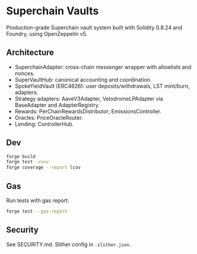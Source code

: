 # Superchain Vaults

Production-grade Superchain vault system built with Solidity 0.8.24 and Foundry, using OpenZeppelin v5.

## Architecture
- SuperchainAdapter: cross-chain messenger wrapper with allowlists and nonces.
- SuperVaultHub: canonical accounting and coordination.
- SpokeYieldVault (ERC4626): user deposits/withdrawals, LST mint/burn, adapters.
- Strategy adapters: AaveV3Adapter, VelodromeLPAdapter via BaseAdapter and AdapterRegistry.
- Rewards: PerChainRewardsDistributor; EmissionsController.
- Oracles: PriceOracleRouter.
- Lending: ControllerHub.

## Dev
```bash
forge build
forge test -vvvv
forge coverage --report lcov
```

## Gas
Run tests with gas report:
```bash
forge test --gas-report
```

## Security
See SECURITY.md. Slither config in `.slither.json`.

